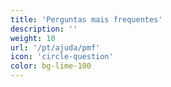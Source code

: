```yaml
---
title: 'Perguntas mais frequentes'
description: ''
weight: 10
url: '/pt/ajuda/pmf'
icon: 'circle-question'
color: bg-lime-100
---
```

